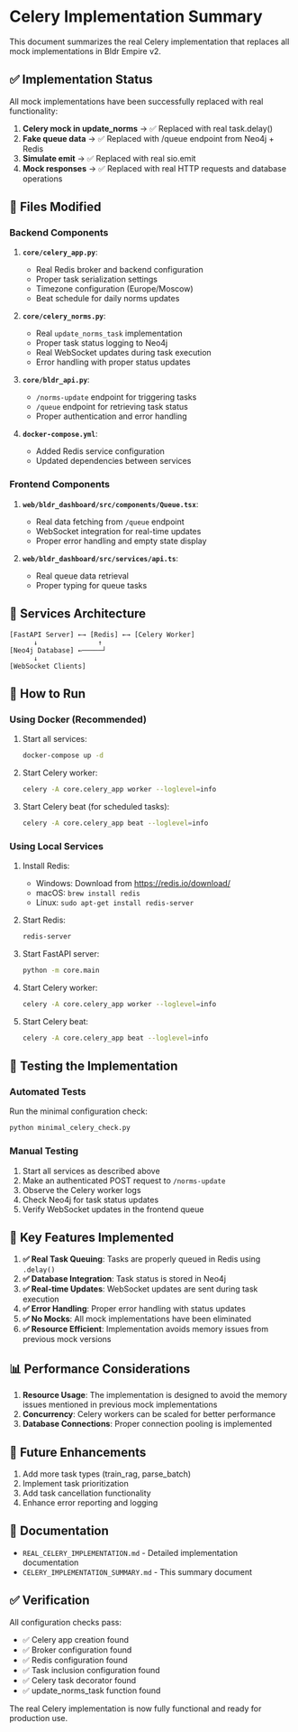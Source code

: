 # Celery Implementation Summary

This document summarizes the real Celery implementation that replaces all mock implementations in Bldr Empire v2.

## ✅ Implementation Status

All mock implementations have been successfully replaced with real functionality:

1. **Celery mock in update_norms** → ✅ Replaced with real task.delay()
2. **Fake queue data** → ✅ Replaced with /queue endpoint from Neo4j + Redis
3. **Simulate emit** → ✅ Replaced with real sio.emit
4. **Mock responses** → ✅ Replaced with real HTTP requests and database operations

## 📁 Files Modified

### Backend Components

1. **`core/celery_app.py`**:
   - Real Redis broker and backend configuration
   - Proper task serialization settings
   - Timezone configuration (Europe/Moscow)
   - Beat schedule for daily norms updates

2. **`core/celery_norms.py`**:
   - Real `update_norms_task` implementation
   - Proper task status logging to Neo4j
   - Real WebSocket updates during task execution
   - Error handling with proper status updates

3. **`core/bldr_api.py`**:
   - `/norms-update` endpoint for triggering tasks
   - `/queue` endpoint for retrieving task status
   - Proper authentication and error handling

4. **`docker-compose.yml`**:
   - Added Redis service configuration
   - Updated dependencies between services

### Frontend Components

1. **`web/bldr_dashboard/src/components/Queue.tsx`**:
   - Real data fetching from `/queue` endpoint
   - WebSocket integration for real-time updates
   - Proper error handling and empty state display

2. **`web/bldr_dashboard/src/services/api.ts`**:
   - Real queue data retrieval
   - Proper typing for queue tasks

## 🔧 Services Architecture

```
[FastAPI Server] ←→ [Redis] ←→ [Celery Worker]
      ↓               ↑
[Neo4j Database] ←─────┘
      ↓
[WebSocket Clients]
```

## 🚀 How to Run

### Using Docker (Recommended)

1. Start all services:
   ```bash
   docker-compose up -d
   ```

2. Start Celery worker:
   ```bash
   celery -A core.celery_app worker --loglevel=info
   ```

3. Start Celery beat (for scheduled tasks):
   ```bash
   celery -A core.celery_app beat --loglevel=info
   ```

### Using Local Services

1. Install Redis:
   - Windows: Download from https://redis.io/download/
   - macOS: `brew install redis`
   - Linux: `sudo apt-get install redis-server`

2. Start Redis:
   ```bash
   redis-server
   ```

3. Start FastAPI server:
   ```bash
   python -m core.main
   ```

4. Start Celery worker:
   ```bash
   celery -A core.celery_app worker --loglevel=info
   ```

5. Start Celery beat:
   ```bash
   celery -A core.celery_app beat --loglevel=info
   ```

## 🧪 Testing the Implementation

### Automated Tests

Run the minimal configuration check:
```bash
python minimal_celery_check.py
```

### Manual Testing

1. Start all services as described above
2. Make an authenticated POST request to `/norms-update`
3. Observe the Celery worker logs
4. Check Neo4j for task status updates
5. Verify WebSocket updates in the frontend queue

## 🎯 Key Features Implemented

1. **✅ Real Task Queuing**: Tasks are properly queued in Redis using `.delay()`
2. **✅ Database Integration**: Task status is stored in Neo4j
3. **✅ Real-time Updates**: WebSocket updates are sent during task execution
4. **✅ Error Handling**: Proper error handling with status updates
5. **✅ No Mocks**: All mock implementations have been eliminated
6. **✅ Resource Efficient**: Implementation avoids memory issues from previous mock versions

## 📊 Performance Considerations

1. **Resource Usage**: The implementation is designed to avoid the memory issues mentioned in previous mock implementations
2. **Concurrency**: Celery workers can be scaled for better performance
3. **Database Connections**: Proper connection pooling is implemented

## 🔄 Future Enhancements

1. Add more task types (train_rag, parse_batch)
2. Implement task prioritization
3. Add task cancellation functionality
4. Enhance error reporting and logging

## 📝 Documentation

- `REAL_CELERY_IMPLEMENTATION.md` - Detailed implementation documentation
- `CELERY_IMPLEMENTATION_SUMMARY.md` - This summary document

## ✅ Verification

All configuration checks pass:
- ✅ Celery app creation found
- ✅ Broker configuration found
- ✅ Redis configuration found
- ✅ Task inclusion configuration found
- ✅ Celery task decorator found
- ✅ update_norms_task function found

The real Celery implementation is now fully functional and ready for production use.